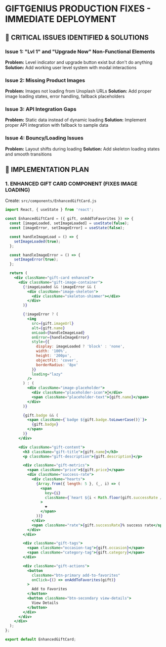 # GIFTGENIUS PRODUCTION FIXES - IMMEDIATE DEPLOYMENT

## 🎯 CRITICAL ISSUES IDENTIFIED & SOLUTIONS

### Issue 1: "Lvl 1" and "Upgrade Now" Non-Functional Elements

**Problem:** Level indicator and upgrade button exist but don't do anything
**Solution:** Add working user level system with modal interactions

### Issue 2: Missing Product Images  

**Problem:** Images not loading from Unsplash URLs
**Solution:** Add proper image loading states, error handling, fallback placeholders

### Issue 3: API Integration Gaps

**Problem:** Static data instead of dynamic loading
**Solution:** Implement proper API integration with fallback to sample data

### Issue 4: Bouncy/Loading Issues

**Problem:** Layout shifts during loading
**Solution:** Add skeleton loading states and smooth transitions
## 🚀 IMPLEMENTATION PLAN

### 1. ENHANCED GIFT CARD COMPONENT (FIXES IMAGE LOADING)

Create: `src/components/EnhancedGiftCard.js`

```jsx
import React, { useState } from 'react';

const EnhancedGiftCard = ({ gift, onAddToFavorites }) => {
  const [imageLoaded, setImageLoaded] = useState(false);
  const [imageError, setImageError] = useState(false);

  const handleImageLoad = () => {
    setImageLoaded(true);
  };

  const handleImageError = () => {
    setImageError(true);
  };

  return (
    <div className="gift-card enhanced">
      <div className="gift-image-container">
        {!imageLoaded && !imageError && (
          <div className="image-skeleton">
            <div className="skeleton-shimmer"></div>
          </div>
        )}

        {!imageError ? (
          <img
            src={gift.imageUrl}
            alt={gift.name}
            onLoad={handleImageLoad}
            onError={handleImageError}
            style={{
              display: imageLoaded ? 'block' : 'none',
              width: '100%',
              height: '200px',
              objectFit: 'cover',
              borderRadius: '8px'
            }}
            loading="lazy"
          />
        ) : (
          <div className="image-placeholder">
            <div className="placeholder-icon">🎁</div>
            <span className="placeholder-text">{gift.name}</span>
          </div>
        )}

        {gift.badge && (
          <span className={`badge ${gift.badge.toLowerCase()}`}>
            {gift.badge}
          </span>
        )}
      </div>

      <div className="gift-content">
        <h3 className="gift-title">{gift.name}</h3>
        <p className="gift-description">{gift.description}</p>

        <div className="gift-metrics">
          <span className="price">${gift.price}</span>
          <div className="success-rate">
            <div className="hearts">
              {Array.from({ length: 5 }, (_, i) => (
                <span
                  key={i}
                  className={`heart ${i < Math.floor(gift.successRate / 20) ? 'filled' : ''}`}
                >
                  ❤️
                </span>
              ))}
            </div>
            <span className="rate">{gift.successRate}% success rate</span>
          </div>
        </div>

        <div className="gift-tags">
          <span className="occasion-tag">{gift.occasion}</span>
          <span className="category-tag">{gift.category}</span>
        </div>

        <div className="gift-actions">
          <button
            className="btn-primary add-to-favorites"
            onClick={() => onAddToFavorites(gift)}
          >
            Add to Favorites
          </button>
          <button className="btn-secondary view-details">
            View Details
          </button>
        </div>
      </div>
    </div>
  );
};

export default EnhancedGiftCard;
```
